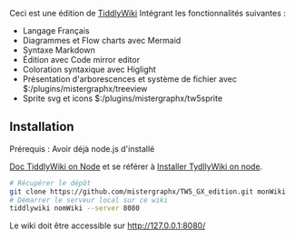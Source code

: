 Ceci est une édition de [TiddlyWiki](https://tiddlywiki.com/)
Intégrant les fonctionnalités suivantes :

- Langage Français
- Diagrammes et Flow charts avec Mermaid
- Syntaxe Markdown
- Édition avec Code mirror editor
- Coloration syntaxique avec Higlight
- Présentation d'arborescences et système de fichier avec $:/plugins/mistergraphx/treeview
- Sprite svg et icons $:/plugins/mistergraphx/tw5sprite

## Installation

Prérequis : Avoir déjà node.js d'installé

[Doc TiddlyWiki on Node](https://tiddlywiki.com/#TiddlyWiki%20on%20Node.js)
et se référer à [Installer TydllyWiki on node](https://tiddlywiki.com/#Installing%20TiddlyWiki%20on%20Node.js).


```sh
# Récupérer le dépôt
git clone https://github.com/mistergraphx/TW5_GX_edition.git monWiki
# Démarrer le serveur local sur ce wiki
tiddlywiki nomWiki --server 8080
```

Le wiki doit être accessible sur http://127.0.0.1:8080/
